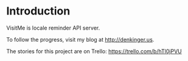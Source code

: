 # Introduction

VisitMe is locale reminder API server.

To follow the progress, visit my blog at http://denkinger.us.

The stories for this project are on Trello: https://trello.com/b/hTl0jPVU

